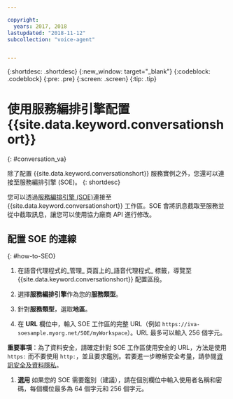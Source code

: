 ```yaml
---

copyright:
  years: 2017, 2018
lastupdated: "2018-11-12"
subcollection: "voice-agent"


---
```


{:shortdesc: .shortdesc}
{:new_window: target="_blank"}
{:codeblock: .codeblock}
{:pre: .pre}
{:screen: .screen}
{:tip: .tip}

# 使用服務編排引擎配置 {{site.data.keyword.conversationshort}}
{: #conversation_va}

除了配置 {{site.data.keyword.conversationshort}} 服務實例之外，您還可以連接至服務編排引擎 (SOE)。
{: shortdesc}

您可以透過[服務編排引擎 (SOE)](/docs/services/voice-agent?topic=voice-agent-about#arch-soe)連接至 {{site.data.keyword.conversationshort}} 工作區。SOE 會將訊息截取至服務並從中截取訊息，讓您可以使用協力廠商 API 進行修改。

## 配置 SOE 的連線
{: #how-to-SEO}

1. 在語音代理程式的_管理_ 頁面上的_語音代理程式_ 標籤，導覽至 {{site.data.keyword.conversationshort}} 配置區段。

1. 選擇**服務編排引擎**作為您的**服務類型**。

1. 針對**服務類型**，選取**地區**。

1. 在 **URL** 欄位中，輸入 SOE 工作區的完整 URL（例如 `https://iva-soesample.myorg.net/SOE/myWorkspace`）。URL 最多可以輸入 256 個字元。

  **重要事項**：為了資料安全，請確定針對 SOE 工作區使用安全的 URL，方法是使用 `https:` 而不要使用 `http:`，並且要求鑑別。若要進一步瞭解安全考量，請參閱[資訊安全及資料隱私](/docs/services/voice-agent?topic=voice-agent-infosec)。

1. **選用** 如果您的 SOE 需要鑑別（建議），請在個別欄位中輸入使用者名稱和密碼，每個欄位最多為 64 個字元和 256 個字元。
